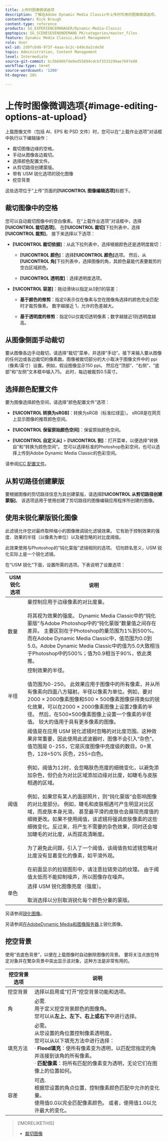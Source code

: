 ```yaml
---
title: 上传时图像微调选项
description: 了解在Adobe Dynamic Media Classic中上传时可用的图像微调选项。
contentOwner: Rick Brough
content-type: reference
products: SG_EXPERIENCEMANAGER/Dynamic-Media-Classic
geptopics: SG_SCENESEVENONDEMAND_PK/categories/master_files
feature: Dynamic Media Classic,Asset Management
role: User
exl-id: 2d9fc6d8-973f-4aaa-bc2c-b49cda2cde58
topic: Administration, Content Management
level: Intermediate
source-git-commit: bc3b696bfde0ed55894cdcbf3533299ae7697e98
workflow-type: tm+mt
source-wordcount: '1200'
ht-degree: 28%

---
```


# 上传时图像微调选项{#image-editing-options-at-upload}

上载图像文件（包括 AI、EPS 和 PSD 文件）时，您可以在“上载作业选项”对话框中执行以下编辑操作：

* 裁切图像边缘的空格。
* 手动从图像各边裁切。
* 选择颜色配置文件。
* 从剪切路径创建蒙版。
* 带有 USM 锐化选项的锐化图像
* 挖空背景

这些选项位于“上传”页面的&#x200B;**[!UICONTROL 图像编辑选项]**&#x200B;标题下。

## 裁切图像中的空格

您可以自动裁切图像中的空白像素。 在“上载作业选项”对话框中，选择&#x200B;**[!UICONTROL 裁切选项]**。 在&#x200B;**[!UICONTROL 裁切]**&#x200B;下拉列表中，选择&#x200B;**[!UICONTROL 裁剪]**。 接下来选择以下选项：

* **[!UICONTROL 裁切依据]**：从此下拉列表中，选择根据颜色还是透明度裁切：

   * **[!UICONTROL 颜色]**：选择&#x200B;**[!UICONTROL 颜色]**&#x200B;选项。 然后，从&#x200B;**[!UICONTROL 角]**&#x200B;下拉列表中，选择图像的角，其颜色最能代表要裁剪的空白区域颜色。

   * **[!UICONTROL 透明度]**：选择透明度选项。

* **[!UICONTROL 容差]**：拖动滑块以指定从0到1的容差：

   * **基于颜色的修剪**：指定0表示仅在像素与您在图像角选择的颜色完全匹配时才裁剪像素。 数字越接近 1，允许的色差越大。

   * **基于透明度的修剪**：指定0以仅裁切透明像素；数字越接近1则透明度越高。

## 从图像侧面手动裁切

要从图像各边手动裁切，请选择“裁切”菜单，并选择“手动”。接下来输入要从图像的任何边或各边裁切的像素数。图像被裁切部分的大小取决于图像文件中的 ppi（像素/英寸）设置。例如，假设图像显示150 ppi。 然后在“顶部”、“右侧”、“底部”和“左侧”文本框中输入75。 此时，每边被裁剪0.5英寸。

## 选择颜色配置文件

要为图像选择颜色空间，请选择“颜色配置文件”选项：

* **[!UICONTROL 转换为sRGB]**：转换为sRGB（标准红绿蓝）。 sRGB是在网页上显示图像的推荐颜色空间。

* **[!UICONTROL 保留原始颜色空间]**：保留原始颜色空间。

* **[!UICONTROL 自定义从]** > **[!UICONTROL 到]**：打开菜单，以便选择“转换自”和“转换为颜色空间”。 您可以选择标准的Photoshop色彩空间，也可以选择上传到Adobe Dynamic Media Classic的色彩空间。

请参阅[ICC 配置文件](icc-profiles.md#icc_profiles)。

## 从剪切路径创建蒙版

要根据图像的剪切路径信息为其创建蒙版，请选择&#x200B;**[!UICONTROL 从剪切路径创建蒙版]**。 该选项适用于使用创建了剪切路径的图像编辑应用程序所创建的图像。

## 使用未锐化蒙版锐化图像

此滤镜允许您对最终取样缩小的图像微调锐化滤镜效果。 它有助于控制效果的强度、效果的半径（以像素为单位）以及被忽略的对比度阈值。

此效果使用与Photoshop的“钝化蒙版”滤镜相同的选项。 切勿顾名思义，USM 锐化实际上是一个锐化滤镜。

在“USM 锐化”下面，设置所需的选项。下表说明了设置选项：

| USM 锐化选项 | 说明 |
| --- | --- |
| 数量 | 量控制应用于边缘像素的对比度量。<br><br>将其视为效果的强度。 Dynamic Media Classic中的“钝化蒙版”与Adobe Photoshop中的“钝化蒙版”数量值之间存在差异。 主要区别在于Photoshop的量范围为1%到500%。 而在Adobe Dynamic Media Classic中，值范围为0.0到5.0。Adobe Dynamic Media Classic中的值为5.0大致相当于Photoshop中的500%；值为0.9相当于90%，依此类推。 |
| 半径 | 控制效果的半径。<br><br>值范围为0-250。 此效果应用于图像中的所有像素，并从所有像素向四面八方辐射。半径以像素为单位。例如，要对2000 × 2000像素图像和500 × 500像素图像获得类似的锐化效果，可以在2000 × 2000像素图像上设置2像素的半径。 然后，在500×500像素图像上设置一个像素的半径值。 较大的值用于具有更多像素的图像。 |
| 阈值 | 阈值是在应用 USM 锐化滤镜时忽略的对比度范围。这种效果非常重要，因此使用此滤波器时，图像不会引入“杂色”。 值范围是 0-255，它是灰度图像中亮度级的数目。0=黑色，128=50% 灰色，255=白色。<br><br>例如，阈值为12时，会忽略肤色亮度的细微变化，以避免添加杂色，但仍会为对比区域添加边缘对比度，如睫毛与皮肤相遇的区域。<br><br>例如，如果您有某人的面部照片，则“钝化蒙版”会影响图像的对比度部分。 例如，睫毛和皮肤相遇可产生明显对比区域，而皮肤本身光滑。 甚至最平滑的皮肤也会展现亮度值的细微更改。如果不使用阈值，该滤镜将强调皮肤像素的这些细微变化。反过来，将产生不需要的杂色效果，同时还会增加睫毛的对比度，从而提高清晰度。<br><br>为了避免此问题，引入了一个阈值，该阈值告知滤镜忽略对比度没有显着变化的像素，如平滑外观。 <br><br>在前面显示的拉链图形中，请注意拉链旁边的纹理。 由于阈值太低而不能抑制噪声，所以图像存在噪声。 |
| 单色 | 选择 USM 锐化图像亮度（强度）。<br><br>取消选择以分别取消锐化每个颜色分量的蒙版。 |

另请参阅[锐化图像](sharpening-image.md#sharpening_an_image)。

另请参阅[在AdobeDynamic Media和图像服务器](/help/using/assets/s7_sharpening_images.pdf)上锐化图像。

## 挖空背景

使用“去底色背景”，以便在上载图像时自动删除图像的背景。 要将关注点放在特定对象并在繁杂背景中突出显示该对象，这种方法是非常有用的。

| 挖空背景选项 | 说明 |
| --- | --- |
| 挖空背景 | 选择以启用或“打开”挖空背景功能和选项。 |
| 角 | 必需.<br>用于定义挖空背景颜色的图像角。<br>您可以从<b>左上、左下、右上或右下</b>中进行选择。 |
| 填充方法 | 必需。 <br>从您设置的角位置控制像素透明度。<br>您可以从以下填充方法中进行选择：<br>· <b>Flood填充</b>：使所有像素变为透明，以匹配您指定的角并连接到该角的所有像素。<br>· <b>匹配像素</b>：将所有匹配的像素变为透明，无论它们在图像上的位置如何。 |
| 容差 | 可选.<br>根据您设置的角点位置，控制像素颜色匹配中允许的变化量。<br>使用值0.0以完全匹配像素颜色。 或者，使用值1.0以允许最大的变化。 |

>[!MORELIKETHIS]
>
>* [裁切图像](cropping-image.md#cropping_an_image)
